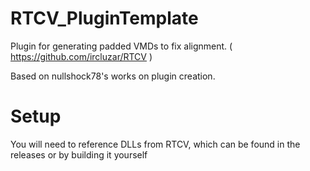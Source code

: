# RTCV_PluginTemplate
Plugin for generating padded VMDs to fix alignment. ( https://github.com/ircluzar/RTCV )

Based on nullshock78's works on plugin creation.

# Setup
You will need to reference DLLs from RTCV, which can be found in the releases or by building it yourself
